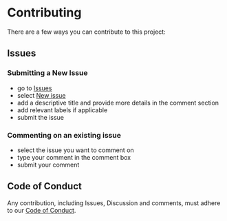 # Contributing

There are a few ways you can contribute to this project:

## Issues

### Submitting a New Issue

- go to [Issues](https://github.com/WorldHealthOrganization/GoDataSource-Installers/issues)
- select [New issue](https://github.com/WorldHealthOrganization/GoDataSource-Installers/issues/new)
- add a descriptive title and provide more details in the comment section
- add relevant labels if applicable
- submit the issue

### Commenting on an existing issue

- select the issue you want to comment on
- type your comment in the comment box
- submit your comment

## Code of Conduct

Any contribution, including Issues, Discussion and comments, must adhere to our [Code of Conduct](https://github.com/WorldHealthOrganization/godata/blob/master/CODE_OF_CONDUCT.md).
